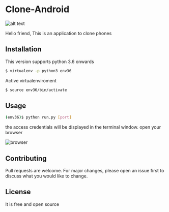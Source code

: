 # Clone-Android

![alt text](https://lh3.googleusercontent.com/HbJ1P_V6-sT03nmjiMA6wc__cM3l3E2BlwC7ENUctD_a7fPOj5vlheXROQe7nJRdYmMsCIHmDrcPsSsW5Od6Pc4Tm3fWPYE3-LleIghzUUf5xAVzFOBrxnQPiUEraLy3AraSnQXYGkuAkde6kBBnEFd2bX3gvGE0Yn0ek3C8kNLD_mBI4yKsxnO08N9JWaMpDi7YlCv6iDpfkZe3uFKFvciBg3wbhDV6J4duQosMxlV_NAlakq-iu4vPX2F1z76P8E449_U14A5SCzJ9_UbCvUwkKruke6jtHeg5B8Xi6isapzeGqDKypUozyUW9B8fVsJajhuDB3_trEcTkAIQpIU3KK9zW8il14kK-eWlEvr9xTodEeKu0LRXklPL2VaOv0Tfe8BqX5uxJIYLOl2-yjdfHXL8FuoC5hN4XkdtNrcdEs6jYRUwh-3aTZHZsnHCDWL0QTgYXaLojT5kGSxbSGcIMfuCDi-oc58dzxwIDt3SgAthNVtno4TAAspRBFDnp3YFcAtv-QeY9cUxTsaT9uq_FNn4xa9bq8PTfhDSUSZPzVgbp-iP7PDdpDqb2nXE1FpYfW6WN9XhNIoAMwijB7gt5OeTC78NrqRgfp-P0fxeZZTueAN7dasV6jlQbIyx28zh293Keyl0qLuWDvoJpUwb3IZ_DL411ZMaPdEZjEy7WAVa2Tj1Xtls=w691-h577-no)

Hello friend, This is an application to clone phones

## Installation

This version supports python 3.6 onwards

```bash
$ virtualenv -p python3 env36
```
Active virtualenviroment

```bash
$ source env36/bin/activate
```

## Usage

```bash
(env36)$ python run.py [port]
```

the access credentials will be displayed in the terminal window.
open your browser

![browser](https://lh3.googleusercontent.com/It394fuxtDIVyufcRnH_NQRpSCjysewf-v7PP6aZ2uC_tXIrvD6OLutzS7KON-8hBCOnzhvxuDavfiLObsJZOt5GCEWZYsc3ZB0yHXDBIsDPDQXxtkoavNv9JsXv9v_cX28CaxsOfM1Ke8DnnK4wn4g9sNzDxkgvEPMMbp5388E9XjdTcBxhqxhx7Whfdw_jBQ6nepYGpU12tihz6dj2JIkCc05KZUJ0-hVpRdfzXFoouU--NSItQeW0znJ5LQ1QffYydDlAlNzx8_fZfXQyci0W-DkTYvg8tfQVaXLqLA4kyNmIgqRmpVkCPNsQIQMfzyvhkDHpff2omSNYEIRvm7PtvlYDF9kyBaaH7dR4o-NKiJdz_opeCFyLNWMl7ah6s_i144N3YZ9OeMgBTIrAK0KN1vpFIkEBxDQSJfcFA4iEaxmAznfrp86IWsweKii10bh_RPhleME2ZwCJN-iJ53jVD6h1ctbgxDVHz-xyxS7c2n067NZ8vcINz4DyoCK0Bz4EhfsLyFxbMp_jabCGK3hTdR6eDPPDlkIiODOqUGU95unndiihl-TCnGuecz2jwvYICw4SmBagpaFCIM8fnCY2KsM1bINOwHeAbhndIoERJFJmhmGhF43k6bWdnOS0yEgXqgcCV7h_IWULQqkvqaC81rMN0-wbOnONQazrfLK72CoHmJGfBCw=w1083-h604-no)

## Contributing
Pull requests are welcome. For major changes, please open an issue first to discuss what you would like to change.


## License
It is free and open source

